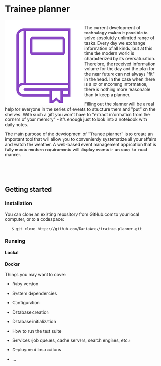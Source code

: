 # Trainee planner

<img src="./readme_img/trainee-planner1.png" alt="Trainee planner" align="left"/> <br>The current development of technology makes it possible to solve absolutely unlimited range of tasks. Every day we exchange information of all kinds, but at this time the modern world is characterized by its oversaturation. Therefore, the received information volume for the day and the plan for the near future can not always "fit" in the head. In the case when there is a lot of incoming information, there is nothing more reasonable than to keep a planner.

Filling out the planner will be a real help for everyone in the series of events to structure them and "put" on the shelves. With such a gift you won't have to "extract information from the corners of your memory" - it's enough just to look into a notebook with daily notes.

The main purpose of the development of "Trainee planner" is to create an important tool that will allow you to conveniently systematize all your affairs and watch the weather. A web-based event management application that is fully meets modern requirements will display events in an easy-to-read manner.

<br>
<br>
<br>

## Getting started

### Installation
You can clone an existing repository from GitHub.com to your local computer, or to a codespace:

```sh
   $ git clone https://github.com/DariaAres/trainee-planner.git
   ```

### Running

#### Lockal

#### Docker

Things you may want to cover:

* Ruby version

* System dependencies

* Configuration

* Database creation

* Database initialization

* How to run the test suite

* Services (job queues, cache servers, search engines, etc.)

* Deployment instructions

* ...
